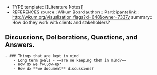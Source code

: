 - TYPE
  template:: [[Literature Notes]]
- REFERENCES
  source:: Wikum Board
  authors:: Participants
  link:: http://wikum.org/visualization_flags?id=648&owner=7337y
  summary:: How do they work with clients and stakeholders?
## Discussions, Deliberations, Questions, and Answers.
	- ### Things that are kept in mind
		- Long term goals - ==are we keeping them in mind?==
		- How do we follow-up?
		- How do **we document** discussions?